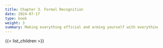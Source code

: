 ```yaml
---
title: Chapter 3. Formal Recognition
date: 2024-07-17
type: book
weight: 3
summary: Making everything official and arming yourself with everything yo0u need to succeed.
---
```


{{< list_children >}}
